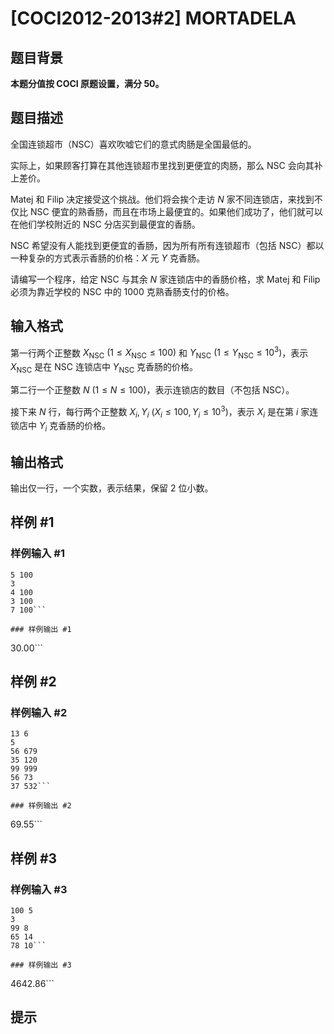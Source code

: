 # [COCI2012-2013#2] MORTADELA

## 题目背景

**本题分值按 COCI 原题设置，满分 $50$。**

## 题目描述

全国连锁超市（NSC）喜欢吹嘘它们的意式肉肠是全国最低的。

实际上，如果顾客打算在其他连锁超市里找到更便宜的肉肠，那么 NSC 会向其补上差价。

Matej 和 Filip 决定接受这个挑战。他们将会挨个走访 $N$ 家不同连锁店，来找到不仅比 NSC 便宜的熟香肠，而且在市场上最便宜的。如果他们成功了，他们就可以在他们学校附近的 NSC 分店买到最便宜的香肠。

NSC 希望没有人能找到更便宜的香肠，因为所有所有连锁超市（包括 NSC）都以一种复杂的方式表示香肠的价格：$X$ 元 $Y$ 克香肠。

请编写一个程序，给定 NSC 与其余 $N$ 家连锁店中的香肠价格，求 Matej 和 Filip 必须为靠近学校的 NSC 中的 $1000$ 克熟香肠支付的价格。

## 输入格式

第一行两个正整数 $X_{\textrm{NSC}}\ (1\le X_{\textrm{NSC}} \le 100)$ 和 $Y_{\textrm{NSC}}\ (1\le Y_{\textrm{NSC}} \le 10^3)$，表示 $X_{\textrm{NSC}}$ 是在 NSC 连锁店中 $Y_{\textrm{NSC}}$ 克香肠的价格。

第二行一个正整数 $N\ (1\le N\le 100)$，表示连锁店的数目（不包括 NSC）。

接下来 $N$ 行，每行两个正整数 $X_i,Y_i\ (X_i\le 100, Y_i\le 10^3)$，表示 $X_i$ 是在第 $i$ 家连锁店中 $Y_i$ 克香肠的价格。




## 输出格式

输出仅一行，一个实数，表示结果，保留 $2$ 位小数。

## 样例 #1

### 样例输入 #1
```
5 100
3
4 100
3 100
7 100```

### 样例输出 #1

```
30.00```

## 样例 #2

### 样例输入 #2
```
13 6
5
56 679
35 120
99 999
56 73
37 532```

### 样例输出 #2

```
69.55```

## 样例 #3

### 样例输入 #3
```
100 5
3
99 8
65 14
78 10```

### 样例输出 #3

```
4642.86```

## 提示


